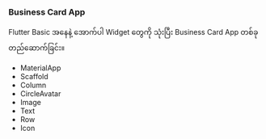 ### Business Card App
Flutter Basic အနေနဲ့ အောက်ပါ Widget တွေကို သုံးပြီး Business Card App တစ်ခု တည်ဆောက်ခြင်း။

- MaterialApp
- Scaffold
- Column
- CircleAvatar
- Image
- Text
- Row
- Icon

